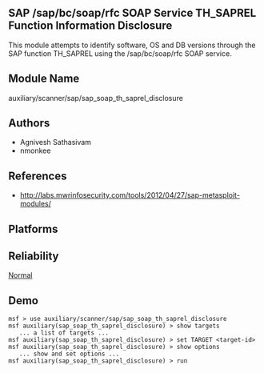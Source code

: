 ## SAP /sap/bc/soap/rfc SOAP Service TH_SAPREL Function Information Disclosure

This module attempts to identify software, OS and DB 
versions through the SAP function TH_SAPREL using the 
/sap/bc/soap/rfc SOAP service.


## Module Name
auxiliary/scanner/sap/sap_soap_th_saprel_disclosure

## Authors
* Agnivesh Sathasivam
* nmonkee


## References
* http://labs.mwrinfosecurity.com/tools/2012/04/27/sap-metasploit-modules/




## Platforms


## Reliability
[Normal](https://github.com/rapid7/metasploit-framework/wiki/Exploit-Ranking)

## Demo

```
msf > use auxiliary/scanner/sap/sap_soap_th_saprel_disclosure
msf auxiliary(sap_soap_th_saprel_disclosure) > show targets
   ... a list of targets ...
msf auxiliary(sap_soap_th_saprel_disclosure) > set TARGET <target-id>
msf auxiliary(sap_soap_th_saprel_disclosure) > show options
   ... show and set options ...
msf auxiliary(sap_soap_th_saprel_disclosure) > run
```
    
    